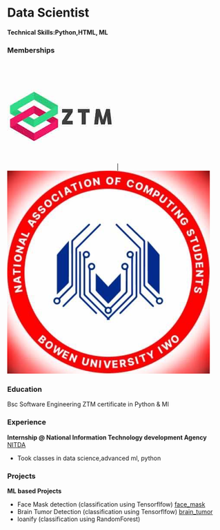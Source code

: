 # Data Scientist
#### Technical Skills:Python,HTML, ML 

### Memberships
![ZTM](/ztm.jpeg) | ![Nacos](/naccos.jpg)

### Education
Bsc Software Engineering
ZTM certificate in Python & Ml

### Experience
**Internship @ National Information Technology development Agency**
[NITDA](/nitda.jpeg)
- Took classes in data science,advanced ml, python 

### Projects
**ML based Projects**
- Face Mask detection (classification using Tensorflfow)
  [face_mask](/mask.jpeg)
- Brain Tumor Detection (classification using Tensorflfow)
  [brain_tumor](/brain_tumor.jpeg)
- loanify (classification using RandomForest)
